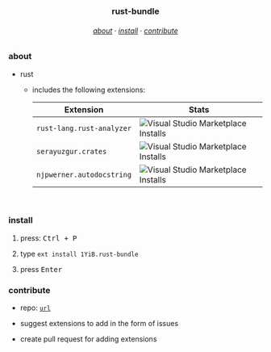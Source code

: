 <h3 align="center">
    rust-bundle
</h3>
<h6 align="center">
    <a href="#about">about</a>
    ·
    <a href="#install">install</a>
    ·
    <a href="#dev">contribute</a>
</h6>
<div align="center">

</div>


### about

- rust
    - includes the following extensions:


        | Extension               	| Stats                                                                                                                                           	|
        |-------------------------	|-------------------------------------------------------------------------------------------------------------------------------------------------	|
        | `rust-lang.rust-analyzer` 	| ![Visual Studio Marketplace Installs](https://vsmarketplacebadges.dev/installs/rust-lang.rust-analyzer.svg?&logo=visualstudiocode&color=A3BE8C) 	|
        | `serayuzgur.crates`       	| ![Visual Studio Marketplace Installs](https://vsmarketplacebadges.dev/installs/serayuzgur.crates.svg?&logo=visualstudiocode&color=A3BE8C)       	|
        | `njpwerner.autodocstring` 	| ![Visual Studio Marketplace Installs](https://vsmarketplacebadges.dev/installs/njpwerner.autodocstring.svg?&logo=visualstudiocode&color=A3BE8C) 	|

<br />


### install

1. press: <kbd>Ctrl + P</kbd>

2. type `ext install 1YiB.rust-bundle`

3. press <kbd>Enter</kbd>

### contribute

- repo: [`url`](https://github.com/1YiB/vsc-bundle/tree/main/rust)
- suggest extensions to add in the form of issues

- create pull request for adding extensions
